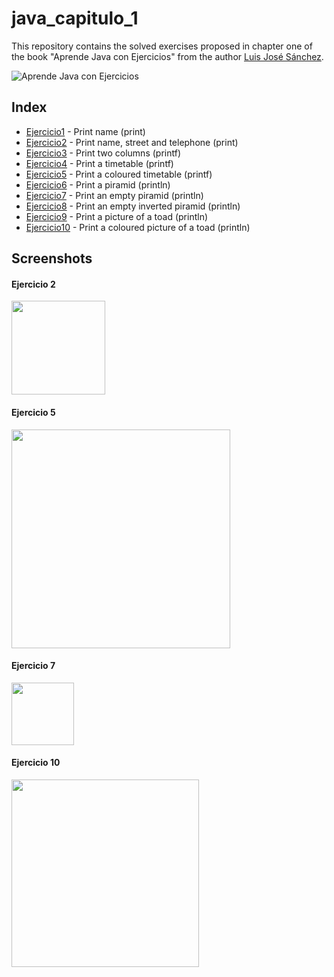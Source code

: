 # java_capitulo_1

This repository contains the solved exercises proposed in chapter one of the book "Aprende Java con Ejercicios" from the author [Luis José Sánchez](https://github.com/LuisJoseSanchez).

![Aprende Java con Ejercicios](https://github.com/LuisJoseSanchez/programacion/blob/master/aprendejava200.jpg)

## Index

- [Ejercicio1](https://github.com/marruiart/java_capitulo_1/blob/main/Ejercicio1.java) - Print name (print)
- [Ejercicio2](https://github.com/marruiart/java_capitulo_1/blob/main/Ejercicio2.java) - Print name, street and telephone (print)
- [Ejercicio3](https://github.com/marruiart/java_capitulo_1/blob/main/Ejercicio3.java) - Print two columns (printf)
- [Ejercicio4](https://github.com/marruiart/java_capitulo_1/blob/main/Ejercicio4.java) - Print a timetable (printf)
- [Ejercicio5](https://github.com/marruiart/java_capitulo_1/blob/main/Ejercicio5.java) - Print a coloured timetable (printf)
- [Ejercicio6](https://github.com/marruiart/java_capitulo_1/blob/main/Ejercicio6.java) - Print a piramid (println)
- [Ejercicio7](https://github.com/marruiart/java_capitulo_1/blob/main/Ejercicio7.java) - Print an empty piramid (println)  
- [Ejercicio8](https://github.com/marruiart/java_capitulo_1/blob/main/Ejercicio8.java) - Print an empty inverted piramid (println) 
- [Ejercicio9](https://github.com/marruiart/java_capitulo_1/blob/main/Ejercicio9.java) - Print a picture of a toad (println)  
- [Ejercicio10](https://github.com/marruiart/java_capitulo_1/blob/main/Ejercicio10.java) - Print a coloured picture of a toad (println)

## Screenshots

#### Ejercicio 2
<img src="https://user-images.githubusercontent.com/88201067/194257593-74fe08e0-358f-4487-9ff3-1f8c00dd93aa.png" width="150"/>

#### Ejercicio 5
<img src="https://user-images.githubusercontent.com/88201067/194258797-307e2a8d-3021-4b16-9c11-51855c5edb34.png" width="350"/>

#### Ejercicio 7
<img src="https://user-images.githubusercontent.com/88201067/194259009-3a6e048e-048f-4ed6-b0e3-f85a13f2da88.png" width="100"/>

#### Ejercicio 10
<img src="https://user-images.githubusercontent.com/88201067/194257212-55c0634d-890c-4c41-b6ba-762b9954a966.png" width="300"/>